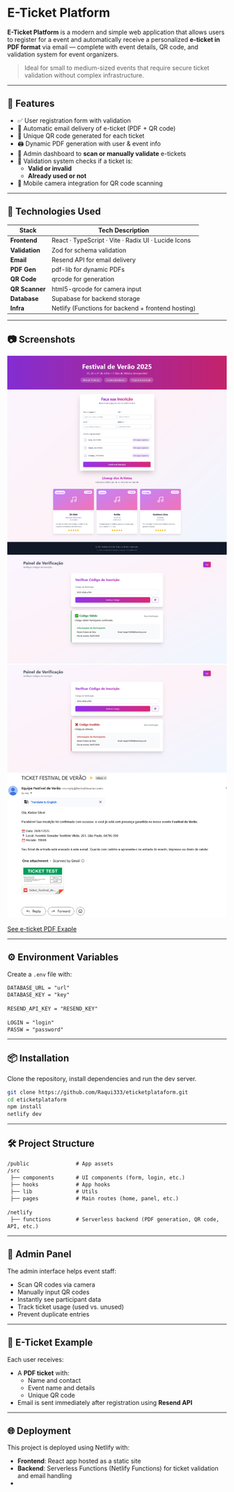 # E-Ticket Platform

**E-Ticket Platform** is a modern and simple web application that allows users to register for a event and automatically receive a personalized **e-ticket in PDF format** via email — complete with event details, QR code, and validation system for event organizers.

> Ideal for small to medium-sized events that require secure ticket validation without complex infrastructure.

---

## 📌 Features

- ✅ User registration form with validation
- 📧 Automatic email delivery of e-ticket (PDF + QR code)
- 🎫 Unique QR code generated for each ticket
- 🖨️ Dynamic PDF generation with user & event info
- 🎥 Admin dashboard to **scan or manually validate** e-tickets
- 🔐 Validation system checks if a ticket is:
  - **Valid or invalid**
  - **Already used or not**
- 📱 Mobile camera integration for QR code scanning

---

## 🚀 Technologies Used

| Stack         | Tech Description                                        |
|---------------|----------------------------------------------------------|
| **Frontend**  | React · TypeScript · Vite · Radix UI · Lucide Icons     |
| **Validation**| Zod for schema validation                               |
| **Email**     | Resend API for email delivery     |
| **PDF Gen**   | pdf-lib for dynamic PDFs     |
| **QR Code**   | qrcode for generation |
| **QR Scanner**| html5-qrcode for camera input |
| **Database**  | Supabase for backend storage   |
| **Infra**     | Netlify (Functions for backend + frontend hosting)      |

---

## 📷 Screenshots

![Home Page](docs/screenshot_site.png)
![Valid Ticket Example](docs/screenshot_valid_ticket.png)
![Invalid/Used Ticket Example](docs/screenshot_used_ticket.png)
![Email Example](docs/screenshot_email.png)

[See e-ticket PDF Exaple](docs/ticket_festival_de_verao.pdf)

---

## ⚙️ Environment Variables

Create a `.env` file with:

```
DATABASE_URL = "url"
DATABASE_KEY = "key"

RESEND_API_KEY = "RESEND_KEY"

LOGIN = "login"
PASSW = "password"
```

---

## 📦 Installation

Clone the repository, install dependencies and run the dev server.

```bash
git clone https://github.com/Raqui333/eticketplataform.git
cd eticketplataform
npm install
netlify dev
```

---

## 🛠️ Project Structure

```
/public               # App assets
/src         
 ├── components       # UI components (form, login, etc.)
 ├── hooks            # App hooks
 ├── lib              # Utils
 ├── pages            # Main routes (home, panel, etc.)

/netlify
 ├── functions        # Serverless backend (PDF generation, QR code, API, etc.)
```

---

## 🔐 Admin Panel

The admin interface helps event staff:

- Scan QR codes via camera
- Manually input QR codes
- Instantly see participant data
- Track ticket usage (used vs. unused)
- Prevent duplicate entries

---

## 📧 E-Ticket Example

Each user receives:

- A **PDF ticket** with:
  - Name and contact
  - Event name and details
  - Unique QR code
- Email is sent immediately after registration using **Resend API**

---

## 🌐 Deployment

This project is deployed using Netlify with:

- **Frontend**: React app hosted as a static site
- **Backend**: Serverless Functions (Netlify Functions) for ticket validation and email handling
- 